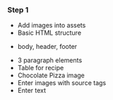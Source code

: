 ### Step 1
* Add images into assets
* Basic HTML structure
- body, header, footer
* 3 paragraph elements
* Table for recipe
* Chocolate Pizza image
* Enter images with source tags
* Enter text